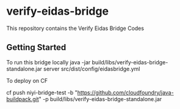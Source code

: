 # verify-eidas-bridge

This repository contains the Verify Eidas Bridge Codes

## Getting Started

To run this bridge locally
java -jar build/libs/verify-eidas-bridge-standalone.jar server src/dist/config/eidasbridge.yml


To deploy on CF

cf push niyi-bridge-test -b "https://github.com/cloudfoundry/java-buildpack.git" -p build/libs/verify-eidas-bridge-standalone.jar

